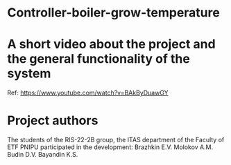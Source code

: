 # Controller-boiler-grow-temperature

# A short video about the project and the general functionality of the system
Ref: https://www.youtube.com/watch?v=BAkByDuawGY

# Project authors
The students of the RIS-22-2B group, the ITAS department of the Faculty of ETF PNIPU participated in the development:
Brazhkin E.V.
Molokov A.M.
Budin D.V.
Bayandin K.S.
